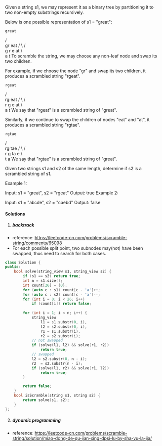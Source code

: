 Given a string s1, we may represent it as a binary tree by partitioning it to two non-empty substrings recursively.

Below is one possible representation of s1 = "great":

    great
   /    \
  gr    eat
 / \    /  \
g   r  e   at
           / \
          a   t
To scramble the string, we may choose any non-leaf node and swap its two children.

For example, if we choose the node "gr" and swap its two children, it produces a scrambled string "rgeat".

    rgeat
   /    \
  rg    eat
 / \    /  \
r   g  e   at
           / \
          a   t
We say that "rgeat" is a scrambled string of "great".

Similarly, if we continue to swap the children of nodes "eat" and "at", it produces a scrambled string "rgtae".

    rgtae
   /    \
  rg    tae
 / \    /  \
r   g  ta  e
       / \
      t   a
We say that "rgtae" is a scrambled string of "great".

Given two strings s1 and s2 of the same length, determine if s2 is a scrambled string of s1.

Example 1:

Input: s1 = "great", s2 = "rgeat"
Output: true
Example 2:

Input: s1 = "abcde", s2 = "caebd"
Output: false


#### Solutions

1. ##### backtrack

- reference: https://leetcode-cn.com/problems/scramble-string/comments/65098
- For each possible split point, two subnodes may(not) have been swapped, thus need to search for both cases.

```cpp
class Solution {
public:
    bool solve(string_view s1, string_view s2) {
        if (s1 == s2) return true;
        int n = s1.size();
        int count[26] = {0};
        for (auto c : s1) count[c - 'a']++;
        for (auto c : s2) count[c - 'a']--;
        for (int i = 0; i < 26; i++)
            if (count[i]) return false;
        
        for (int i = 1; i < n; i++) {
            string_view 
                l1 = s1.substr(0, i),
                l2 = s2.substr(0, i),
                r1 = s1.substr(i),
                r2 = s2.substr(i);
            // not swapped
            if (solve(l1, l2) && solve(r1, r2))
                return true;
            // swapped
            l2 = s2.substr(0, n - i);
            r2  = s2.substr(n - i);
            if (solve(l1, r2) && solve(r1, l2))
                return true;
        }

        return false;
    }
    bool isScramble(string s1, string s2) {
        return solve(s1, s2);
    }
};
```

2. ##### dynamic programming

- reference: https://leetcode-cn.com/problems/scramble-string/solution/miao-dong-de-qu-jian-xing-dpsi-lu-by-sha-yu-la-jia/